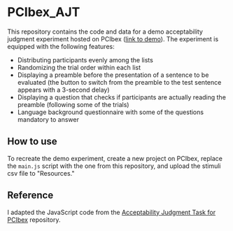 # PCIbex_AJT
This repository contains the code and data for a demo acceptability judgment experiment hosted on PCIbex (<a href="https://farm.pcibex.net/r/glqzxx/" target="_blank">link to demo</a>).
The experiment is equipped with the following features:
* Distributing participants evenly among the lists
* Randomizing the trial order within each list
* Displaying a preamble before the presentation of a sentence to be evaluated (the button to switch from the preamble to the test sentence appears with a 3-second delay)
* Displaying a question that checks if participants are actually reading the preamble (following some of the trials)
* Language background questionnaire with some of the questions mandatory to answer

## How to use
To recreate the demo experiment, create a new project on PCIbex, replace the `main.js` script with the one from this repository, and upload the stimuli csv file to "Resources." 

## Reference
I adapted the JavaScript code from the [Acceptability Judgment Task for PCIbex](https://github.com/a-nap/ajs_pcibex) repository.
